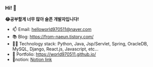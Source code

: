 ### Hi! 👋

**😂공부할게 너무 많아 슬픈 개발자입니다!** 
- 📫 Email: helloworld970511@naver.com 
- 📚 Blog: https://from-naeun.tistory.com/
- 👩‍💻 Technology stack: Python, Java, Jsp/Servlet, Spring, OracleDB, MySQL, Django, React.js, Javascript, etc...
- 🧾 Portfolio: https://world970511.github.io/ 
- 💾notion: <a href="https://cautious-lobe-6c9.notion.site/a3426fe237de4f91b5a782005e4e5628">Notion link<a/>
